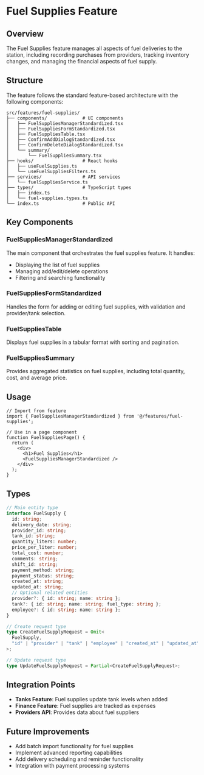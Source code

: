 # Fuel Supplies Feature

## Overview

The Fuel Supplies feature manages all aspects of fuel deliveries to the station, including recording purchases from providers, tracking inventory changes, and managing the financial aspects of fuel supply.

## Structure

The feature follows the standard feature-based architecture with the following components:

```
src/features/fuel-supplies/
├── components/             # UI components
│   ├── FuelSuppliesManagerStandardized.tsx
│   ├── FuelSuppliesFormStandardized.tsx
│   ├── FuelSuppliesTable.tsx
│   ├── ConfirmAddDialogStandardized.tsx
│   ├── ConfirmDeleteDialogStandardized.tsx
│   └── summary/
│       └── FuelSuppliesSummary.tsx
├── hooks/                  # React hooks
│   ├── useFuelSupplies.ts
│   └── useFuelSuppliesFilters.ts
├── services/               # API services
│   └── fuelSuppliesService.ts
├── types/                  # TypeScript types
│   ├── index.ts
│   └── fuel-supplies.types.ts
└── index.ts                # Public API
```

## Key Components

### FuelSuppliesManagerStandardized

The main component that orchestrates the fuel supplies feature. It handles:
- Displaying the list of fuel supplies
- Managing add/edit/delete operations
- Filtering and searching functionality

### FuelSuppliesFormStandardized

Handles the form for adding or editing fuel supplies, with validation and provider/tank selection.

### FuelSuppliesTable

Displays fuel supplies in a tabular format with sorting and pagination.

### FuelSuppliesSummary

Provides aggregated statistics on fuel supplies, including total quantity, cost, and average price.

## Usage

```tsx
// Import from feature
import { FuelSuppliesManagerStandardized } from '@/features/fuel-supplies';

// Use in a page component
function FuelSuppliesPage() {
  return (
    <div>
      <h1>Fuel Supplies</h1>
      <FuelSuppliesManagerStandardized />
    </div>
  );
}
```

## Types

```typescript
// Main entity type
interface FuelSupply {
  id: string;
  delivery_date: string;
  provider_id: string;
  tank_id: string;
  quantity_liters: number;
  price_per_liter: number;
  total_cost: number;
  comments: string;
  shift_id: string;
  payment_method: string;
  payment_status: string;
  created_at: string;
  updated_at: string;
  // Optional related entities
  provider?: { id: string; name: string };
  tank?: { id: string; name: string; fuel_type: string };
  employee?: { id: string; name: string };
}

// Create request type
type CreateFuelSupplyRequest = Omit<
  FuelSupply,
  "id" | "provider" | "tank" | "employee" | "created_at" | "updated_at"
>;

// Update request type
type UpdateFuelSupplyRequest = Partial<CreateFuelSupplyRequest>;
```

## Integration Points

- **Tanks Feature**: Fuel supplies update tank levels when added
- **Finance Feature**: Fuel supplies are tracked as expenses
- **Providers API**: Provides data about fuel suppliers

## Future Improvements

- Add batch import functionality for fuel supplies
- Implement advanced reporting capabilities
- Add delivery scheduling and reminder functionality
- Integration with payment processing systems 